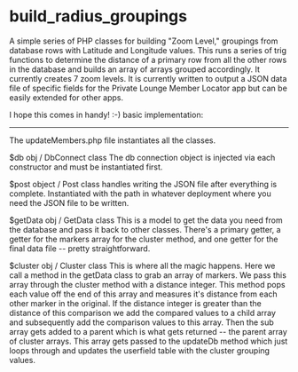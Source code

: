 build_radius_groupings
======================

A simple series of PHP classes for building "Zoom Level," groupings from database rows with Latitude and Longitude values. This runs a series of trig functions to determine the distance of a primary row from all the other rows in the database and builds an array of arrays grouped accordingly. It currently creates 7 zoom levels. It is currently written to output a JSON data file of specific fields for the Private Lounge Member Locator app but can be easily extended for other apps. 

I hope this comes in handy!
:-)
basic implementation:
___________________________________________________________
The updateMembers.php file instantiates all the classes. 

$db obj / DbConnect class
The db connection object is injected via each constructor and must be instantiated first.

$post object / Post class
handles writing the JSON file after everything is complete. Instantiated with the path in whatever deployment where you need the JSON file to be written.

$getData obj / GetData class
This is a model to get the data you need from the database and pass it back to other classes. 
There's a primary getter, a getter for the markers array for the cluster method, and one getter for the final data file -- pretty straightforward. 

$cluster obj / Cluster class
This is where all the magic happens. Here we call a method in the getData class to grab an array of markers. We pass this array through the cluster method with a distance integer. This method pops each value off the end of this array and measures it's distance from each other marker in the original. If the distance integer is greater than the distance of this comparison we add the compared values to a child array and subsequently add the comparison values to this array. Then the sub array gets added to a parent which is what gets returned -- the parent array of cluster arrays. This array gets passed to the updateDb method which just loops through and updates the userfield table with the cluster grouping values. 





